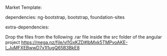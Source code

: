 Market Template:

dependencies:
ng-bootstrap, 
bootstrap, 
foundation-sites

extra-dependencies:

Drop the files from the following .rar file inside the src folder of the angular project
https://mega.nz/file/vl1GxKZD#IbMxk5TMPvoAKE-I_JuMFXEBwwD7x1l1ugQ65B3BkE8
